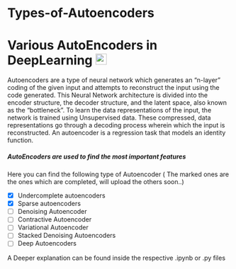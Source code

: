 # Types-of-Autoencoders
# Various AutoEncoders in DeepLearning <img src="https://d1nhio0ox7pgb.cloudfront.net/_img/g_collection_png/standard/512x512/fire.png"  width="25" height="25">

Autoencoders are a type of neural network which generates an “n-layer” coding of the given input and attempts to reconstruct the input using the code generated. This Neural Network architecture is divided into the encoder structure, the decoder structure, and the latent space, also known as the “bottleneck”. To learn the data representations of the input, the network is trained using Unsupervised data. These compressed, data representations go through a decoding process wherein which the input is reconstructed. An autoencoder is a regression task that models an identity function.

##### AutoEncoders are used to find the most important features

Here you can find the following type of Autoencoder ( The marked ones are the ones which are completed, will upload the others soon..)
- [x] Undercomplete autoencoders
- [x] Sparse autoencoders
- [ ] Denoising Autoencoder
- [ ] Contractive Autoencoder
- [ ] Variational Autoencoder
- [ ] Stacked Denoising Autoencoders
- [ ] Deep Autoencoders

A Deeper explanation can be found inside the respective .ipynb or .py files


